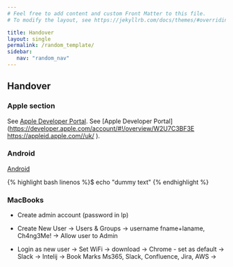```yaml
---
# Feel free to add content and custom Front Matter to this file.
# To modify the layout, see https://jekyllrb.com/docs/themes/#overriding-theme-defaults

title: Handover
layout: single
permalink: /random_template/
sidebar:
   nav: "random_nav"
---
```


## Handover 
### Apple section 
See [Apple Developer Portal](https://developer.apple.com/account/#!/overview/W2U7C3BF3E).
See [Apple Developer Portal](https://developer.apple.com/account/#!/overview/W2U7C3BF3E https://appleid.apple.com//uk/ ).


### Android
[Android](https://accounts.google.com/)

{% highlight bash linenos %}$ echo "dummy text" {% endhighlight %}


### MacBooks
* Create admin account (password in lp)
* Create New User
	-> Users & Groups 
	-> username fname+laname, Ch4ng3Me!
	-> Allow user to Admin
	
* Login as new user
	-> Set WiFi -> download 
		-> Chrome - set as default
		-> Slack
		-> Intelij
	-> Book Marks
		Ms365, Slack, Confluence, Jira, AWS
	->
